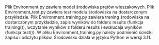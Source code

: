 Plik Environment.py zawiera model środowiska prętów wieszakowych.
Plik Environment_test.py zawiera test modelu środowiska na dostarczonym przykładzie.
Plik Environment_training.py zawiera trening środowiska na dostarczonym przykładzie, zapis wyników do folderu results (funkcja training()), wczytanie wyników z folderu results i ewalucaja wyników (funkcja test()).
W pliku Environment_training.py należy podmienić ścieżki zapisu i odczytu plików.
Środowisko działa w języku Python w wersji 3.11.
